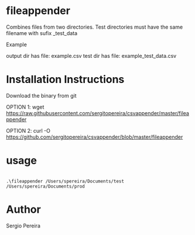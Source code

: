 # fileappender
Combines files from two directories. Test directories must have the  same filename with sufix _test_data

Example

output dir has file: example.csv
test dir has file: example_test_data.csv

# Installation Instructions

Download the binary from git

OPTION 1: 
wget https://raw.githubusercontent.com/sergitopereira/csvappender/master/fileappender

OPTION 2:
curl -O https://github.com/sergitopereira/csvappender/blob/master/fileappender



# usage
```golang

.\fileappender /Users/spereira/Documents/test /Users/spereira/Documents/prod

```

# Author 
Sergio Pereira 


